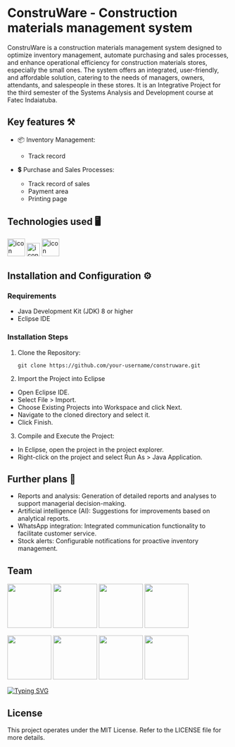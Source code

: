 # ConstruWare - Construction materials management system

ConstruWare is a construction materials management system designed to optimize inventory management, automate purchasing and sales processes, and enhance operational efficiency for construction materials stores, especially the small ones. The system offers an integrated, user-friendly, and affordable solution, catering to the needs of managers, owners, attendants, and salespeople in these stores.
It is an Integrative Project for the third semester of the Systems Analysis and Development course at Fatec Indaiatuba.

## Key features ⚒️
- 📦 Inventory Management:
    - Track record

- 💲 Purchase and Sales Processes:
    - Track record of sales
    - Payment area
    - Printing page

## Technologies used 🖥️
<p float="left">
    <img src="https://techstack-generator.vercel.app/java-icon.svg" alt="icon" width="40" height="40" />
    <img src="https://cdn.freebiesupply.com/logos/large/2x/eclipse-11-logo-png-transparent.png" alt="icon" width="30" height="30" />
    <img src="https://techstack-generator.vercel.app/github-icon.svg" alt="icon" width="40" height="40" />
</p>

## Installation and Configuration ⚙️
### Requirements
- Java Development Kit (JDK) 8 or higher
- Eclipse IDE

### Installation Steps
1. Clone the Repository:
    ```  
    git clone https://github.com/your-username/construware.git
    ```

2. Import the Project into Eclipse
- Open Eclipse IDE.
- Select File > Import.
- Choose Existing Projects into Workspace and click Next.
- Navigate to the cloned directory and select it.
- Click Finish.

3. Compile and Execute the Project:
- In Eclipse, open the project in the project explorer.
- Right-click on the project and select Run As > Java Application.

## Further plans 📅
- Reports and analysis: Generation of detailed reports and analyses to support managerial decision-making.  
- Artificial intelligence (AI): Suggestions for improvements based on analytical reports.
- WhatsApp integration: Integrated communication functionality to facilitate customer service.
- Stock alerts: Configurable notifications for proactive inventory management.

## Team
<p float="left">
  <img src="https://media.licdn.com/dms/image/D4E03AQE5G5I_ebYPvA/profile-displayphoto-shrink_800_800/0/1707865613539?e=1724284800&v=beta&t=MkJhfCvVNbhaDcjNN6zS2LDhguuflqZAVzWOAI75P-w" width="100" />
  <img src="https://media.licdn.com/dms/image/D4D03AQFULMRKbfs5cw/profile-displayphoto-shrink_800_800/0/1716859104984?e=1724284800&v=beta&t=MVG90yGP7bzaMcsMVViytTbWFJaCsraI6aPoEVWiV98" width="100" /> 
  <img src="https://media.licdn.com/dms/image/D4D35AQFi10uaCqOuxg/profile-framedphoto-shrink_800_800/0/1705686988044?e=1719284400&v=beta&t=lKeLTJdt1CkZePq6thQUwhRrp1-0TVRNfv3nu5dTeyk" width="100" />
  <img src="https://media.licdn.com/dms/image/D5603AQH0oflksT_fkQ/profile-displayphoto-shrink_800_800/0/1709664338772?e=1724284800&v=beta&t=D5FwHiGfP8A2HdhzVrXPRaUYavZ8GNRbZwoWZrGOMQA" width="100" />
</p>
<p float="left">
  <a href="https://www.linkedin.com/in/pedro-mendes-5b133b20a/"><img src="https://img.shields.io/badge/LinkedIn-0077B5?style=for-the-badge&logo=linkedin&logoColor=white" width="100"/></a>
  <a href="https://www.linkedin.com/in/ellen-caroline0107/"><img src="https://img.shields.io/badge/LinkedIn-0077B5?style=for-the-badge&logo=linkedin&logoColor=white" width="100"/></a>
  <a href="https://www.linkedin.com/in/arthur-pereira-silva/"><img src="https://img.shields.io/badge/LinkedIn-0077B5?style=for-the-badge&logo=linkedin&logoColor=white" width="100"/></a>
  <a href="https://www.linkedin.com/in/joãovitorcaetanoo/"><img src="https://img.shields.io/badge/LinkedIn-0077B5?style=for-the-badge&logo=linkedin&logoColor=white" width="100"/></a>
</p>

[![Typing SVG](https://readme-typing-svg.demolab.com?font=Bebas+Neue&size=40&pause=1000&color=2F7FC4&random=false&width=680&height=60&lines=ConstruWare;Simplifying+construction+materials+management;%F0%9F%8F%97%EF%B8%8F%F0%9F%93%8A%F0%9F%9B%A0%EF%B8%8F)](https://git.io/typing-svg)

## License
This project operates under the MIT License. Refer to the LICENSE file for more details.